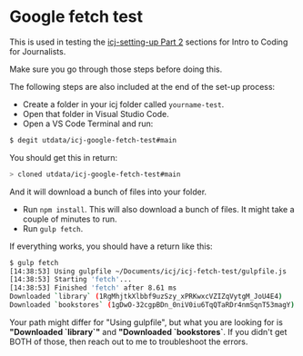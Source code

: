 # Google fetch test

This is used in testing the [icj-setting-up Part 2](https://github.com/utdata/icj-setting-up#part-2-nodejs-and-npm) sections for Intro to Coding for Journalists.

Make sure you go through those steps before doing this.

The following steps are also included at the end of the set-up process:

- Create a folder in your icj folder called `yourname-test`.
- Open that folder in Visual Studio Code.
- Open a VS Code Terminal and run:

```bash
$ degit utdata/icj-google-fetch-test#main
```

You should get this in return:

```bash
> cloned utdata/icj-google-fetch-test#main
```

And it will download a bunch of files into your folder.

- Run `npm install`. This will also download a bunch of files. It might take a couple of minutes to run.
- Run `gulp fetch`.

If everything works, you should have a return like this:

```bash
$ gulp fetch
[14:38:53] Using gulpfile ~/Documents/icj/icj-fetch-test/gulpfile.js
[14:38:53] Starting 'fetch'...
[14:38:53] Finished 'fetch' after 8.61 ms
Downloaded `library` (1RgMhjtkXlbbf9uzSzy_xPRKwxcVZIZqVytgM_JoU4E4)
Downloaded `bookstores` (1gDwO-32cgpBDn_0niV0iu6TqQTaRDr4nmSqnT53magY)
```

Your path might differ for "Using gulpfile", but what you are looking for is **"Downloaded \`library\`"** and **"Downloaded \`bookstores\`**. If you didn't get BOTH of those, then reach out to me to troubleshoot the errors.
